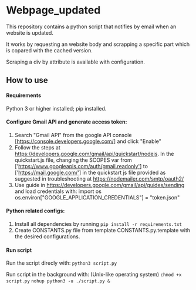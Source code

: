 # Webpage_updated

This repository contains a python script that notifies by email when an website is updated.

It works by requesting an website body and scrapping a specific part which is copared with the cached version.

Scraping a div by attribute is available with configuration.

## How to use

#### Requirements

Python 3 or higher installed;
pip installed.

#### Configure Gmail API and generate access token:

1. Search "Gmail API" from the google API console [https://console.developers.google.com/] and click "Enable"
2. Follow the steps at https://developers.google.com/gmail/api/quickstart/nodejs. In the quickstart.js file, changing the SCOPES var from ['https://www.googleapis.com/auth/gmail.readonly'] to ['https://mail.google.com/'] in the quickstart js file provided as suggested in troubleshooting at https://nodemailer.com/smtp/oauth2/
3. Use guide in https://developers.google.com/gmail/api/guides/sending and load credentials with:
   import os
   os.environ["GOOGLE_APPLICATION_CREDENTIALS"] = "token.json"

#### Python related configs:

1. Install all dependencies by running `pip install -r requirements.txt`
2. Create CONSTANTS.py file from template CONSTANTS.py.template with the desired configurations.

#### Run script

Run the script direcly with:
`python3 script.py`

Run script in the background with: (Unix-like operating system)
`chmod +x script.py`
`nohup python3 -u ./script.py &`
